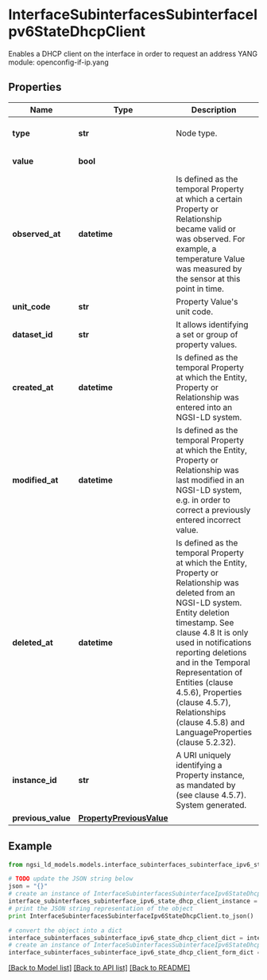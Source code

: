 # InterfaceSubinterfacesSubinterfaceIpv6StateDhcpClient

Enables a DHCP client on the interface in order to request an address  YANG module: openconfig-if-ip.yang 

## Properties

Name | Type | Description | Notes
------------ | ------------- | ------------- | -------------
**type** | **str** | Node type.  | [optional] [default to 'Property']
**value** | **bool** |  | [default to False]
**observed_at** | **datetime** | Is defined as the temporal Property at which a certain Property or Relationship became valid or was observed. For example, a temperature Value was measured by the sensor at this point in time.  | [optional] 
**unit_code** | **str** | Property Value&#39;s unit code.  | [optional] 
**dataset_id** | **str** | It allows identifying a set or group of property values.  | [optional] 
**created_at** | **datetime** | Is defined as the temporal Property at which the Entity, Property or Relationship was entered into an NGSI-LD system.  | [optional] [readonly] 
**modified_at** | **datetime** | Is defined as the temporal Property at which the Entity, Property or Relationship was last modified in an NGSI-LD system, e.g. in order to correct a previously entered incorrect value.  | [optional] [readonly] 
**deleted_at** | **datetime** | Is defined as the temporal Property at which the Entity, Property or Relationship was deleted from an NGSI-LD system.  Entity deletion timestamp. See clause 4.8 It is only used in notifications reporting deletions and in the Temporal Representation of Entities (clause 4.5.6), Properties (clause 4.5.7), Relationships (clause 4.5.8) and LanguageProperties (clause 5.2.32).  | [optional] [readonly] 
**instance_id** | **str** | A URI uniquely identifying a Property instance, as mandated by (see clause 4.5.7). System generated.  | [optional] [readonly] 
**previous_value** | [**PropertyPreviousValue**](PropertyPreviousValue.md) |  | [optional] 

## Example

```python
from ngsi_ld_models.models.interface_subinterfaces_subinterface_ipv6_state_dhcp_client import InterfaceSubinterfacesSubinterfaceIpv6StateDhcpClient

# TODO update the JSON string below
json = "{}"
# create an instance of InterfaceSubinterfacesSubinterfaceIpv6StateDhcpClient from a JSON string
interface_subinterfaces_subinterface_ipv6_state_dhcp_client_instance = InterfaceSubinterfacesSubinterfaceIpv6StateDhcpClient.from_json(json)
# print the JSON string representation of the object
print InterfaceSubinterfacesSubinterfaceIpv6StateDhcpClient.to_json()

# convert the object into a dict
interface_subinterfaces_subinterface_ipv6_state_dhcp_client_dict = interface_subinterfaces_subinterface_ipv6_state_dhcp_client_instance.to_dict()
# create an instance of InterfaceSubinterfacesSubinterfaceIpv6StateDhcpClient from a dict
interface_subinterfaces_subinterface_ipv6_state_dhcp_client_form_dict = interface_subinterfaces_subinterface_ipv6_state_dhcp_client.from_dict(interface_subinterfaces_subinterface_ipv6_state_dhcp_client_dict)
```
[[Back to Model list]](../README.md#documentation-for-models) [[Back to API list]](../README.md#documentation-for-api-endpoints) [[Back to README]](../README.md)


